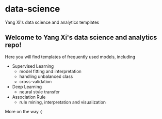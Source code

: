 # data-science
Yang Xi's data science and analytics templates

## Welcome to Yang Xi's data science and analytics repo!

Here you will find templates of frequently used models, including
- Supervised Learning
    - model fitting and interpretation
    - handling unbalanced class
    - cross-validation
- Deep Learning
    - neural style transfer 
- Association Rule
    - rule mining, interpretation and visualization

More on the way :)
